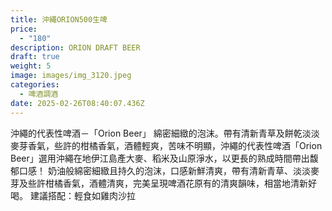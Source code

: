 ```yaml
---
title: 沖繩ORION500生啤
price:
  - "180"
description: ORION DRAFT BEER
draft: true
weight: 5
image: images/img_3120.jpeg
categories:
  - 啤酒調酒
date: 2025-02-26T08:40:07.436Z
---
```

沖繩的代表性啤酒－「Orion Beer」 綿密細緻的泡沫。帶有清新青草及餅乾淡淡麥芽香氣，些許的柑橘香氣，酒體輕爽，苦味不明顯，沖繩的代表性啤酒「Orion Beer」選用沖繩在地伊江島產大麥、稻米及山原淨水，以更長的熟成時間帶出馥郁口感！  奶油般綿密細緻且持久的泡沫，口感新鮮清爽，帶有清新青草、淡淡麥芽及些許柑橘香氣，酒體清爽，完美呈現啤酒花原有的清爽韻味，相當地清新好喝。  建議搭配：輕食如雞肉沙拉